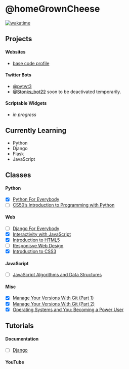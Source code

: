 # @homeGrownCheese

[![wakatime](https://wakatime.com/badge/user/e5022d71-61ac-40a2-961e-860ef02bb2b9.svg)](https://wakatime.com/@e5022d71-61ac-40a2-961e-860ef02bb2b9)

## Projects

#### Websites
- [base code profile](https://hmgrwnsh.pythonanywhere.com/)

#### Twitter Bots 
- [@pytwt3](https://twitter.com/pytwt3)
- ~~[@Stonks_bot22](https://twitter.com/Stonks_bot22)~~ soon to be deactivated temporarily.

#### Scriptable Widgets

- _in progress_


## Currently Learning

- Python
- Django
- Flask
- JavaScript

## Classes

#### Python
- [x] [Python For Everybody](https://www.py4e.com/)
- [ ] [CS50’s Introduction to Programming with Python](https://cs50.harvard.edu/python/2022/)
#### Web
- [ ] [Django For Everybody](https://www.dj4e.com)
- [x] [Interactivity with JavaScript](https://www.coursera.org/learn/javascript)
- [x] [Introduction to HTML5](https://www.coursera.org/learn/html)
- [ ] [Responisve Web Design](https://www.freecodecamp.org/learn/2022/responsive-web-design/)
- [x] [Introduction to CSS3](https://www.coursera.org/learn/introcss)
#### JavaScript
- [ ] [JavaScript Algorithms and Data Structures](https://www.freecodecamp.org/learn/javascript-algorithms-and-data-structures/)
#### Misc
- [x] [Manage Your Versions With Git (Part 1)](https://www.coursera.org/projects/git-1)
- [x] [Manage Your Versions With Git (Part 2)](https://www.coursera.org/projects/git-2)
- [x] [Operating Systems and You: Becoming a Power User](https://www.coursera.org/learn/os-power-user)

## Tutorials

#### Documentation
- [ ] [Django](https://docs.djangoproject.com/en/4.1/intro/tutorial01/)

#### YouTube


